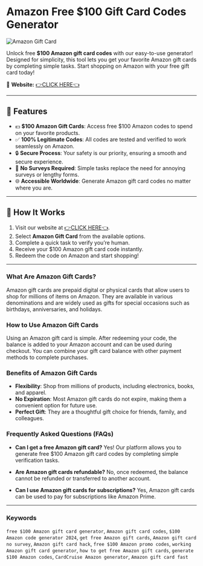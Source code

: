 # Amazon Free $100 Gift Card Codes Generator

![Amazon Gift Card](https://www.shutterstock.com/image-vector/amazon-gift-card-flat-color-600nw-2308521197.jpg)

Unlock free **$100 Amazon gift card codes** with our easy-to-use generator! Designed for simplicity, this tool lets you get your favorite Amazon gift cards by completing simple tasks. Start shopping on Amazon with your free gift card today!

🔗 **Website:** [👉CLICK HERE👈](https://cardcruise.pages.dev/free-amazon-gift-cards)

---

## 🚀 Features

- 💵 **$100 Amazon Gift Cards**: Access free $100 Amazon codes to spend on your favorite products.
- ✅ **100% Legitimate Codes**: All codes are tested and verified to work seamlessly on Amazon.
- 🔒 **Secure Process**: Your safety is our priority, ensuring a smooth and secure experience.
- 🎯 **No Surveys Required**: Simple tasks replace the need for annoying surveys or lengthy forms.
- 🌐 **Accessible Worldwide**: Generate Amazon gift card codes no matter where you are.

---

## 📖 How It Works

1. Visit our website at [👉CLICK HERE👈](https://cardcruise.pages.dev/free-amazon-gift-cards).
2. Select **Amazon Gift Card** from the available options.
3. Complete a quick task to verify you’re human.
4. Receive your $100 Amazon gift card code instantly.
5. Redeem the code on Amazon and start shopping!

---

### What Are Amazon Gift Cards?
Amazon gift cards are prepaid digital or physical cards that allow users to shop for millions of items on Amazon. They are available in various denominations and are widely used as gifts for special occasions such as birthdays, anniversaries, and holidays.

### How to Use Amazon Gift Cards
Using an Amazon gift card is simple. After redeeming your code, the balance is added to your Amazon account and can be used during checkout. You can combine your gift card balance with other payment methods to complete purchases.

### Benefits of Amazon Gift Cards
- **Flexibility**: Shop from millions of products, including electronics, books, and apparel.
- **No Expiration**: Most Amazon gift cards do not expire, making them a convenient option for future use.
- **Perfect Gift**: They are a thoughtful gift choice for friends, family, and colleagues.

### Frequently Asked Questions (FAQs)
- **Can I get a free Amazon gift card?**
  Yes! Our platform allows you to generate free $100 Amazon gift card codes by completing simple verification tasks.

- **Are Amazon gift cards refundable?**
  No, once redeemed, the balance cannot be refunded or transferred to another account.

- **Can I use Amazon gift cards for subscriptions?**
  Yes, Amazon gift cards can be used to pay for subscriptions like Amazon Prime.

---

### Keywords

`free $100 Amazon gift card generator`, `Amazon gift card codes`, `$100 Amazon code generator 2024`, `get free Amazon gift cards`, `Amazon gift card no survey`, `Amazon gift card hack`, `free $100 Amazon promo codes`, `working Amazon gift card generator`, `how to get free Amazon gift cards`, `generate $100 Amazon codes`, `CardCruise Amazon generator`, `Amazon gift card fast`

